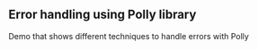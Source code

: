 ## Error handling using Polly library
Demo that shows different techniques to handle errors with Polly

